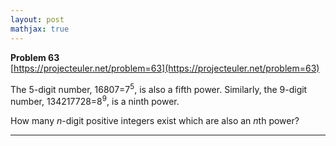 ```yaml
---
layout: post
mathjax: true
---
```

**Problem 63**  
[https://projecteuler.net/problem=63](https://projecteuler.net/problem=63)


<p>The 5-digit number, 16807=7<sup>5</sup>, is also a fifth power. Similarly, the 9-digit number, 134217728=8<sup>9</sup>, is a ninth power.</p>
<p>How many <i>n</i>-digit positive integers exist which are also an <i>n</i>th power?</p>

---
